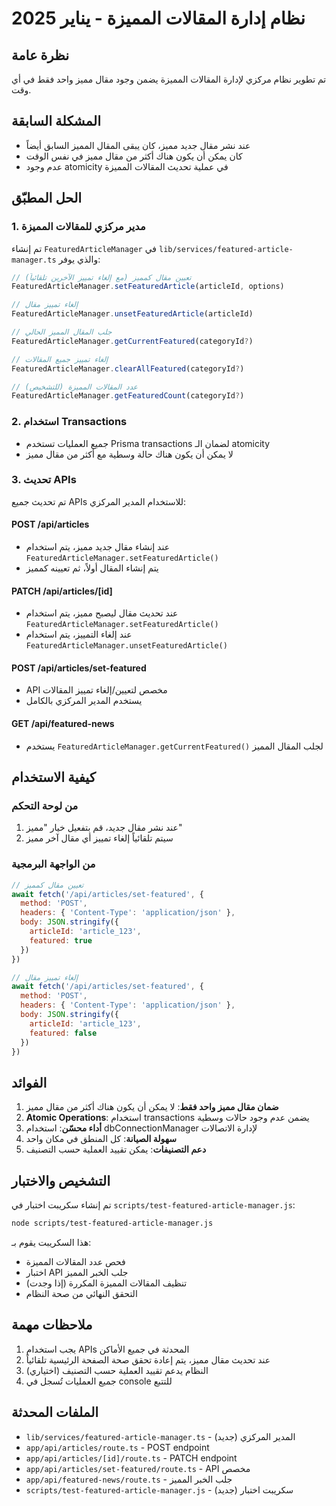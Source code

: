 # نظام إدارة المقالات المميزة - يناير 2025

## نظرة عامة
تم تطوير نظام مركزي لإدارة المقالات المميزة يضمن وجود مقال مميز واحد فقط في أي وقت.

## المشكلة السابقة
- عند نشر مقال جديد مميز، كان يبقى المقال المميز السابق أيضاً
- كان يمكن أن يكون هناك أكثر من مقال مميز في نفس الوقت
- عدم وجود atomicity في عملية تحديث المقالات المميزة

## الحل المطبّق

### 1. مدير مركزي للمقالات المميزة
تم إنشاء `FeaturedArticleManager` في `lib/services/featured-article-manager.ts` والذي يوفر:

```typescript
// تعيين مقال كمميز (مع إلغاء تمييز الآخرين تلقائياً)
FeaturedArticleManager.setFeaturedArticle(articleId, options)

// إلغاء تمييز مقال
FeaturedArticleManager.unsetFeaturedArticle(articleId)

// جلب المقال المميز الحالي
FeaturedArticleManager.getCurrentFeatured(categoryId?)

// إلغاء تمييز جميع المقالات
FeaturedArticleManager.clearAllFeatured(categoryId?)

// عدد المقالات المميزة (للتشخيص)
FeaturedArticleManager.getFeaturedCount(categoryId?)
```

### 2. استخدام Transactions
- جميع العمليات تستخدم Prisma transactions لضمان الـ atomicity
- لا يمكن أن يكون هناك حالة وسطية مع أكثر من مقال مميز

### 3. تحديث APIs
تم تحديث جميع APIs للاستخدام المدير المركزي:

#### POST /api/articles
- عند إنشاء مقال جديد مميز، يتم استخدام `FeaturedArticleManager.setFeaturedArticle()`
- يتم إنشاء المقال أولاً، ثم تعيينه كمميز

#### PATCH /api/articles/[id]
- عند تحديث مقال ليصبح مميز، يتم استخدام `FeaturedArticleManager.setFeaturedArticle()`
- عند إلغاء التمييز، يتم استخدام `FeaturedArticleManager.unsetFeaturedArticle()`

#### POST /api/articles/set-featured
- API مخصص لتعيين/إلغاء تمييز المقالات
- يستخدم المدير المركزي بالكامل

#### GET /api/featured-news
- يستخدم `FeaturedArticleManager.getCurrentFeatured()` لجلب المقال المميز

## كيفية الاستخدام

### من لوحة التحكم
1. عند نشر مقال جديد، قم بتفعيل خيار "مميز"
2. سيتم تلقائياً إلغاء تمييز أي مقال آخر مميز

### من الواجهة البرمجية
```javascript
// تعيين مقال كمميز
await fetch('/api/articles/set-featured', {
  method: 'POST',
  headers: { 'Content-Type': 'application/json' },
  body: JSON.stringify({
    articleId: 'article_123',
    featured: true
  })
})

// إلغاء تمييز مقال
await fetch('/api/articles/set-featured', {
  method: 'POST',
  headers: { 'Content-Type': 'application/json' },
  body: JSON.stringify({
    articleId: 'article_123',
    featured: false
  })
})
```

## الفوائد
1. **ضمان مقال مميز واحد فقط**: لا يمكن أن يكون هناك أكثر من مقال مميز
2. **Atomic Operations**: استخدام transactions يضمن عدم وجود حالات وسطية
3. **أداء محسّن**: استخدام dbConnectionManager لإدارة الاتصالات
4. **سهولة الصيانة**: كل المنطق في مكان واحد
5. **دعم التصنيفات**: يمكن تقييد العملية حسب التصنيف

## التشخيص والاختبار
تم إنشاء سكريبت اختبار في `scripts/test-featured-article-manager.js`:

```bash
node scripts/test-featured-article-manager.js
```

هذا السكريبت يقوم بـ:
- فحص عدد المقالات المميزة
- اختبار API جلب الخبر المميز
- تنظيف المقالات المميزة المكررة (إذا وجدت)
- التحقق النهائي من صحة النظام

## ملاحظات مهمة
1. يجب استخدام APIs المحدثة في جميع الأماكن
2. عند تحديث مقال مميز، يتم إعادة تحقق صحة الصفحة الرئيسية تلقائياً
3. النظام يدعم تقييد العملية حسب التصنيف (اختياري)
4. جميع العمليات تُسجل في console للتتبع

## الملفات المحدثة
- `lib/services/featured-article-manager.ts` - المدير المركزي (جديد)
- `app/api/articles/route.ts` - POST endpoint
- `app/api/articles/[id]/route.ts` - PATCH endpoint
- `app/api/articles/set-featured/route.ts` - API مخصص
- `app/api/featured-news/route.ts` - جلب الخبر المميز
- `scripts/test-featured-article-manager.js` - سكريبت اختبار (جديد)